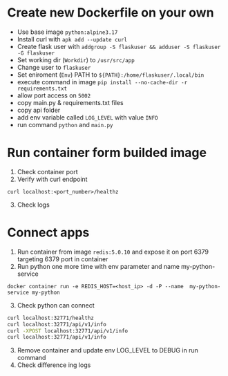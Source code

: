 # Create new Dockerfile on your own 

- Use base image `python:alpine3.17`
- Install curl with `apk add --update curl`
- Create flask user with `addgroup -S flaskuser && adduser -S flaskuser -G flaskuser`
- Set working dir (`Workdir`) to `/usr/src/app`
- Change user to `flaskuser`
- Set eniroment (`Env`) PATH to `${PATH}:/home/flaskuser/.local/bin`
- execute command in image `pip install --no-cache-dir -r requirements.txt`
- allow port access on `5002`
- copy main.py & requirements.txt files
- copy api folder
- add env variable called `LOG_LEVEL` with value `INFO`
- run command `python` and `main.py`

# Run container form builded image
1. Check container port
2. Verify with curl endpoint

`curl localhost:<port_number>/healthz`

3. Check logs

# Connect apps

1. Run container from image `redis:5.0.10` and expose it on port 6379 targeting 6379 port in container
2. Run python one more time with env parameter and name my-python-service

`docker container run -e REDIS_HOST=<host_ip> -d -P --name  my-python-service my-python`

3. Check python can connect

```sh
curl localhost:32771/healthz
curl localhost:32771/api/v1/info
curl -XPOST localhost:32771/api/v1/info
curl localhost:32771/api/v1/info
```

3. Remove container and update env LOG_LEVEL to DEBUG in run command
4. Check difference ing logs
